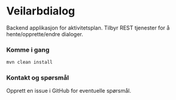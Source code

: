 # Veilarbdialog
Backend applikasjon for aktivitetsplan. Tilbyr REST tjenester for å hente/opprette/endre dialoger.


### Komme i gang

```sh
mvn clean install
```

### Kontakt og spørsmål

Opprett en issue i GitHub for eventuelle spørsmål.